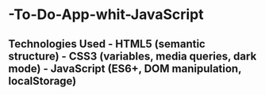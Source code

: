 # -To-Do-App-whit-JavaScript
## Technologies Used - HTML5 (semantic structure) - CSS3 (variables, media queries, dark mode) - JavaScript (ES6+, DOM manipulation, localStorage)
